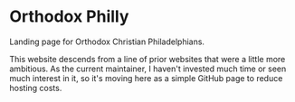# Orthodox Philly

Landing page for Orthodox Christian Philadelphians.

This website descends from a line of prior websites that were a little
more ambitious. As the current maintainer, I haven't invested much
time or seen much interest in it, so it's moving here as a simple
GitHub page to reduce hosting costs.

